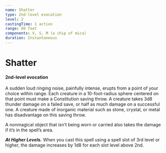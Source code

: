 ```yaml
---
name: Shatter
type: 2nd-level evocation
level: 2
castingTime: 1 action
range: 60 feet
components: V, S, M (a chip of mica)
duration: Instantaneous
---
```


# Shatter

#### 2nd-level evocation

A sudden loud ringing noise, painfully intense, erupts from a point of your choice within range. Each creature in a 10-foot-radius sphere centered on that point must make a Constitution saving throw. A creature takes 3d8 thunder damage on a failed save, or half as much damage on a successful one. A creature made of inorganic material such as stone, crystal, or metal has disadvantage on this saving throw.

A nonmagical object that isn’t being worn or carried also takes the damage if it’s in the spell’s area.

_**At Higher Levels.**_ When you cast this spell using a spell slot of 3rd level or higher, the damage increases by 1d8 for each slot level above 2nd.
